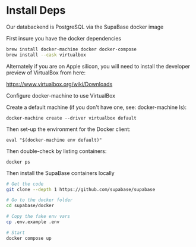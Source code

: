 # Install Deps

Our databackend is PostgreSQL via the SupaBase docker image

First insure you have the docker dependencies

```bash
brew install docker-machine docker docker-compose
brew install --cask virtualbox
```

Alternately if you are on Apple silicon, you will need to install
the developer preview of VirtualBox from here:

https://www.virtualbox.org/wiki/Downloads

Configure docker-machine to use VirtualBox

Create a default machine (if you don't have one, see: docker-machine ls):

`docker-machine create --driver virtualbox default`

Then set-up the environment for the Docker client:

`eval "$(docker-machine env default)"`

Then double-check by listing containers:

`docker ps`


Then install the SupaBase containers locally

```bash
# Get the code
git clone --depth 1 https://github.com/supabase/supabase

# Go to the docker folder
cd supabase/docker

# Copy the fake env vars
cp .env.example .env

# Start
docker compose up
```